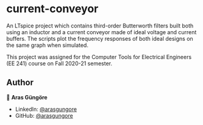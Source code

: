 # current-conveyor

An LTspice project which contains third-order Butterworth filters built both using an inductor and a current conveyor made of ideal voltage and current buffers. The scripts plot the frequency responses of both ideal designs on the same graph when simulated.

This project was assigned for the Computer Tools for Electrical Engineers (EE 241) course on Fall 2020-21 semester.



## Author

👤 **Aras Güngöre**

* LinkedIn: [@arasgungore](https://www.linkedin.com/in/arasgungore)
* GitHub: [@arasgungore](https://github.com/arasgungore)
